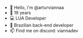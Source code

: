 - 👋 Hello, i'm @arturviannaa
- 🔰 19 years
- 💻 LUA Developer
- 🔧 Brazilian back-end developer
- 📫 Find me on discord: viannadev
